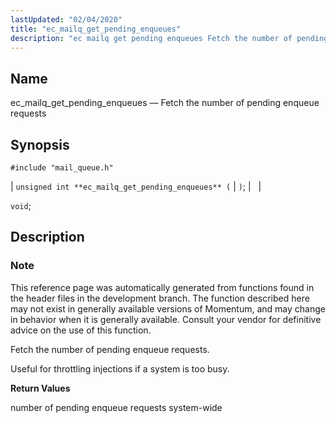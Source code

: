 ```yaml
---
lastUpdated: "02/04/2020"
title: "ec_mailq_get_pending_enqueues"
description: "ec mailq get pending enqueues Fetch the number of pending enqueue requests unsigned int ec mailq get pending enqueues void This reference page was automatically generated from functions found in the header files in the development branch The function described here may not exist in generally available versions of Momentum..."
---
```


<a name="apis.ec_mailq_get_pending_enqueues"></a> 
## Name

ec_mailq_get_pending_enqueues — Fetch the number of pending enqueue requests

## Synopsis

`#include "mail_queue.h"`

| `unsigned int **ec_mailq_get_pending_enqueues** (` | `)`; |   |

`void`;<a name="idp54434256"></a> 
## Description

### Note

This reference page was automatically generated from functions found in the header files in the development branch. The function described here may not exist in generally available versions of Momentum, and may change in behavior when it is generally available. Consult your vendor for definitive advice on the use of this function.

Fetch the number of pending enqueue requests.

Useful for throttling injections if a system is too busy.

**<a name="idp54437632"></a> Return Values**

number of pending enqueue requests system-wide